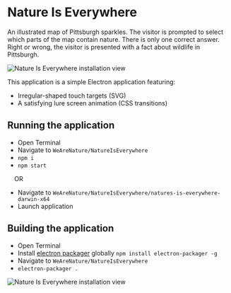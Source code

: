 # <a name="natureiseverywhere"></a>Nature Is Everywhere

An illustrated map of Pittsburgh sparkles. The visitor is prompted to select which parts of the map contain nature. There is only one correct answer. Right or wrong, the visitor is presented with a fact about wildlife in Pittsburgh.

![Nature Is Everywhere installation view](https://github.com/CMP-Studio/WeAreNature/blob/master/images/NatureIsEverywhere.gif)

This application is a simple Electron application featuring:
* Irregular-shaped touch targets (SVG)
* A satisfying lure screen animation (CSS transitions)

## Running the application
* Open Terminal
* Navigate to ```WeAreNature/NatureIsEverywhere```
* ```npm i```
* ```npm start```

&nbsp;&nbsp;&nbsp;&nbsp;OR

* Navigate to ```WeAreNature/NatureIsEverywhere/natures-is-everywhere-darwin-x64```
* Launch application

## Building the application
* Open Terminal
* Install [electron packager](https://github.com/electron-userland/electron-packager) globally ```npm install electron-packager -g```
* Navigate to ```WeAreNature/NatureIsEverywhere```
* ```electron-packager .```

![Nature Is Everywhere installation view](https://github.com/CMP-Studio/WeAreNature/blob/master/images/NatureIsEverywhere_CloseUp.jpg)

